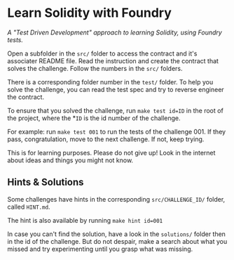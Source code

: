 # Learn Solidity with Foundry

_A "Test Driven Development" approach to learning Solidity, using Foundry tests._

Open a subfolder in the `src/` folder to access the contract and it's associater README file. Read the instruction and create the contract that solves the challenge. Follow the numbers in the `src/` folders.

There is a corresponding folder number in the `test/` folder. To help you solve the challenge, you can read the test spec and try to reverse engineer the contract.

To ensure that you solved the challenge, run `make test id=ID` in the root of the project, where the \*`ID` is the id number of the challenge.

For example: run `make test 001` to run the tests of the challenge 001. If they pass, congratulation, move to the next challenge. If not, keep trying.

This is for learning purposes. Please do not give up! Look in the internet about ideas and things you might not know.

## Hints & Solutions

Some challenges have hints in the corresponding `src/CHALLENGE_ID/` folder, called `HINT.md`.

The hint is also available by running `make hint id=001`

In case you can't find the solution, have a look in the `solutions/` folder then in the id of the challenge. But do not despair, make a search about what you missed and try experimenting until you grasp what was missing.
